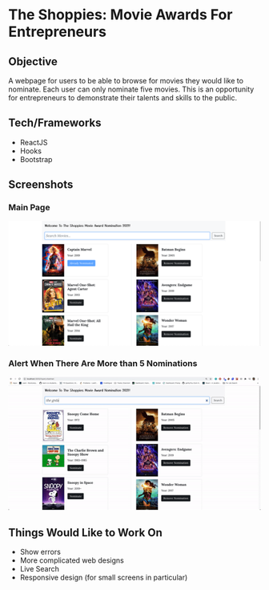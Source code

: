 The Shoppies: Movie Awards For Entrepreneurs
===

## Objective

A webpage for users to be able to browse for movies they would like to nominate. Each user can only nominate five movies. This is an opportunity for entrepreneurs to demonstrate their talents and skills to the public.

## Tech/Frameworks

- ReactJS
- Hooks
- Bootstrap

## Screenshots

### Main Page

![Search](images/search-page.png)

### Alert When There Are More than 5 Nominations

![Alert](images/alert.gif)

## Things Would Like to Work On

- Show errors
- More complicated web designs
- Live Search
- Responsive design (for small screens in particular)
